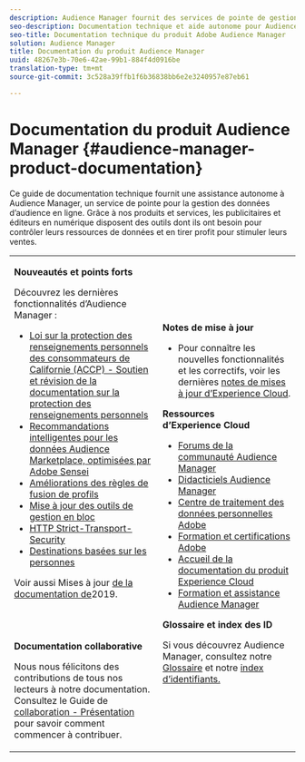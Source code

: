 ```yaml
---
description: Audience Manager fournit des services de pointe de gestion des données d’audience. Grâce à nos produits et services, les publicitaires et éditeurs en numérique disposent des outils dont ils ont besoin pour contrôler leurs ressources de données et en tirer profit pour stimuler leurs ventes.
seo-description: Documentation technique et aide autonome pour Audience Manager (AAM). AAM fournit des services de pointe pour la gestion des données d’audience en ligne et fournit aux annonceurs et éditeurs numériques les outils dont ils ont besoin pour contrôler et exploiter leurs ressources de données afin de contribuer au succès des ventes.
seo-title: Documentation technique du produit Adobe Audience Manager
solution: Audience Manager
title: Documentation du produit Audience Manager
uuid: 48267e3b-70e6-42ae-99b1-884f4d0916be
translation-type: tm+mt
source-git-commit: 3c528a39ffb1f6b36838bb6e2e3240957e87eb61

---
```



# Documentation du produit Audience Manager {#audience-manager-product-documentation}

Ce guide de documentation technique fournit une assistance autonome à Audience Manager, un service de pointe pour la gestion des données d’audience en ligne. Grâce à nos produits et services, les publicitaires et éditeurs en numérique disposent des outils dont ils ont besoin pour contrôler leurs ressources de données et en tirer profit pour stimuler leurs ventes.

<table id="table_5E612F746A704FE095B809A013EE977F" class="simpletable"> 
 <tbody> 
  <tr> 
   <td colname="col1"> <p> <b>Nouveautés et points forts</b> </p> <p>Découvrez les dernières fonctionnalités d’Audience Manager :</p> <p> 
     <ul id="ul_47C012F6AB3E4B73BA357027F4D15369">
     <li><a href="overview/data-security-and-privacy/data-privacy.md">Loi sur la protection des renseignements personnels des consommateurs de Californie (ACCP) - Soutien et révision de la documentation sur la protection des renseignements personnels</a></li>
     <li><a href="features/segments/trait-recommendations.md">Recommandations intelligentes pour les données Audience Marketplace, optimisées par Adobe Sensei</a></li>
    <li><a href="features/profile-merge-rules/merge-rules-overview.md">Améliorations des règles de fusion de profils</a></li>
    <li><a href="reference/bulk-management-tools/bulk-management-intro.md">Mise à jour des outils de gestion en bloc</a></li>
     <li><a href="overview/data-security-and-privacy/data-security.md#hsts">HTTP Strict-Transport-Security</a></li>
     <li><a href="features/destinations/people-based-destinations-overview.md">Destinations basées sur les personnes</a> </li>
     </ul> </p> <p>Voir aussi Mises à jour <a href="docs-updates/docs-2019.md"> de la documentation de</a>2019. </p> 
     <br> 
     <p> <b>Documentation collaborative</b> </p>
     <p>Nous nous félicitons des contributions de tous nos lecteurs à notre documentation. Consultez le Guide de <a href="https://docs.adobe.com/content/help/en/contributor/contributor-guide/introduction.html">collaboration - Présentation</a> pour savoir comment commencer à contribuer.</p>
    </td>
   <td colname="col2"> <p> <b>Notes de mise à jour</b> </p> <p> 
     <ul id="ul_713F3E9DF0F84FE5981AC63D05948864"> 
      <li id="li_09C1CD15823E4AD7856CE40BE848E03F">Pour connaître les nouvelles fonctionnalités et les correctifs, voir les dernières <a href="https://docs.adobe.com/content/help/en/release-notes/experience-cloud/current.html" format="https" scope="external">notes de mises à jour d’Experience Cloud</a>. </li> 
     </ul> </p> <p> <b>Ressources d’Experience Cloud</b> </p> <p> 
     <ul id="ul_E30EC96BDC624B5591F0470D430B7F41"> 
      <li id="li_F3A5CCFAE0F247CEB41A03CA8E03106B"><a href="https://forums.adobe.com/community/experience-cloud/analytics-cloud/audience-manager" format="https" scope="external"> Forums de la communauté Audience Manager</a> </li>
      <li><a href="https://docs.adobe.com/content/help/en/audience-manager-learn/tutorials/overview.html" format="http" scope="external"> Didacticiels Audience Manager</a> </li> 
      <li id="li_1737D63307024F26B1F967621613A5AC"><a href="https://www.adobe.com/privacy.html" format="http" scope="external"> Centre de traitement des données personnelles Adobe</a> </li>  
      <li id="li_1938F7044F544481A6CC0F45CC22B80A"> <a href="https://helpx.adobe.com/learning.html?promoid=KAUDK" scope="external" format="http"> Formation et certifications Adobe</a> </li> 
      <li id="li_C71459E0D1464C05B8B9387C43541F17"> <a href="https://helpx.adobe.com/support/experience-cloud.html" scope="external" format="https">Accueil de la documentation du produit Experience Cloud</a> </li> 
      <li id="li_0DB1997FEB87484EBC07E03FD40AA39F"><a href="https://helpx.adobe.com/support/audience-manager.html" format="https" scope="external"> Formation et assistance Audience Manager</a> </li> 
     </ul> </p> 
     <p> <b>Glossaire et index des ID</b> </p><p>Si vous découvrez Audience Manager, consultez notre <a href="reference/aam-glossary.md"> Glossaire</a> et notre <a href= "reference/ids-in-aam.md">index d’identifiants.</a></p></td>
  </tr> 
 </tbody> 
</table>

<!--

| | |
|-|-|
|**New and Featured Items** <br>&nbsp; Hover over each title to read a brief description. <br>&nbsp; <ul><li>Instant Cross-Device Suppression</li><li>Audience Optimization for Publishers</li><li>Import DFP Data Files Into Audience Manager</li><li>General Data Protection Regulation (GDPR)</li><li>TLS 1.0 Deprecation</li> <li>DCS API Methods</li></ul> <br>&nbsp;See also, 2019 Documentation Updates.|**Release Notes** <ul><li>See the latest Experience Cloud Release Notes for new features and fixes.</li> <li>See the  previous release notes for older announcements. </li> <br>&nbsp;**Experience Cloud Resources** <ul><li>Audience Manager Community Forums</li> <li>Adobe Privacy Center</li> <li>Adobe Training and Tutorials</li> <li>Product Documentation Home </li> <li>Audience Manager Learn & Support</li></ul>|

-->
